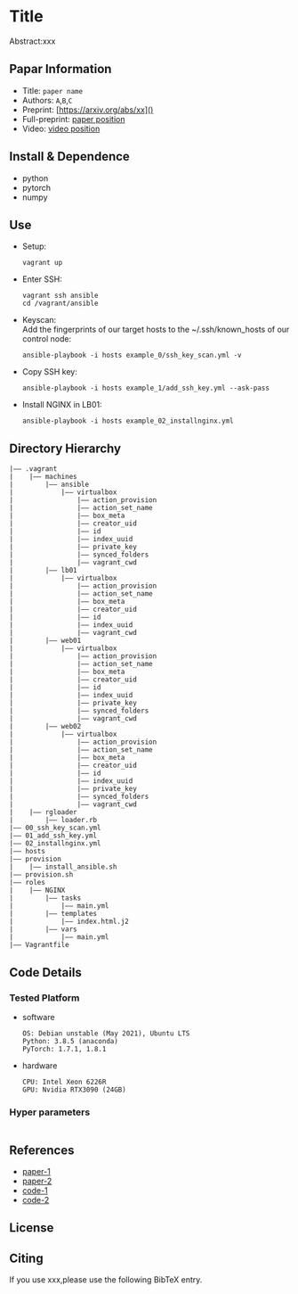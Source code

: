 Title
===
Abstract:xxx
## Papar Information
- Title:  `paper name`
- Authors:  `A`,`B`,`C`
- Preprint: [https://arxiv.org/abs/xx]()
- Full-preprint: [paper position]()
- Video: [video position]()

## Install & Dependence
- python
- pytorch
- numpy


## Use
- Setup:
  ```
  vagrant up
  ```
- Enter SSH:
  ```
  vagrant ssh ansible
  cd /vagrant/ansible
  ```
- Keyscan:
  <br>Add the fingerprints of our target hosts to the ~/.ssh/known_hosts of our control node:
  ```
  ansible-playbook -i hosts example_0/ssh_key_scan.yml -v
  ```
- Copy SSH key:
  ```
  ansible-playbook -i hosts example_1/add_ssh_key.yml --ask-pass
  ```
- Install NGINX in LB01:
  ```
  ansible-playbook -i hosts example_02_installnginx.yml
  ```


## Directory Hierarchy
```
|—— .vagrant
|    |—— machines
|        |—— ansible
|            |—— virtualbox
|                |—— action_provision
|                |—— action_set_name
|                |—— box_meta
|                |—— creator_uid
|                |—— id
|                |—— index_uuid
|                |—— private_key
|                |—— synced_folders
|                |—— vagrant_cwd
|        |—— lb01
|            |—— virtualbox
|                |—— action_provision
|                |—— action_set_name
|                |—— box_meta
|                |—— creator_uid
|                |—— id
|                |—— index_uuid
|                |—— vagrant_cwd
|        |—— web01
|            |—— virtualbox
|                |—— action_provision
|                |—— action_set_name
|                |—— box_meta
|                |—— creator_uid
|                |—— id
|                |—— index_uuid
|                |—— private_key
|                |—— synced_folders
|                |—— vagrant_cwd
|        |—— web02
|            |—— virtualbox
|                |—— action_provision
|                |—— action_set_name
|                |—— box_meta
|                |—— creator_uid
|                |—— id
|                |—— index_uuid
|                |—— private_key
|                |—— synced_folders
|                |—— vagrant_cwd
|    |—— rgloader
|        |—— loader.rb
|—— 00_ssh_key_scan.yml
|—— 01_add_ssh_key.yml
|—— 02_installnginx.yml
|—— hosts
|—— provision
|    |—— install_ansible.sh
|—— provision.sh
|—— roles
|    |—— NGINX
|        |—— tasks
|            |—— main.yml
|        |—— templates
|            |—— index.html.j2
|        |—— vars
|            |—— main.yml
|—— Vagrantfile
```
## Code Details
### Tested Platform
- software
  ```
  OS: Debian unstable (May 2021), Ubuntu LTS
  Python: 3.8.5 (anaconda)
  PyTorch: 1.7.1, 1.8.1
  ```
- hardware
  ```
  CPU: Intel Xeon 6226R
  GPU: Nvidia RTX3090 (24GB)
  ```
### Hyper parameters
```
```
## References
- [paper-1]()
- [paper-2]()
- [code-1](https://github.com)
- [code-2](https://github.com)
  
## License

## Citing
If you use xxx,please use the following BibTeX entry.
```
```
